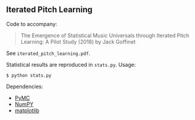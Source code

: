 ## Iterated Pitch Learning

Code to accompany:

> The Emergence of Statistical Music Universals through Iterated Pitch Learning:
> A Pilot Study (2018) by Jack Goffinet

See `iterated_pitch_learning.pdf`.

Statistical results are reproduced in `stats.py`. Usage:

`$ python stats.py`

Dependencies:
* [PyMC](https://pymc-devs.github.io/pymc/)
* [NumPY](http://www.numpy.org/)
* [matplotlib](https://matplotlib.org/)
